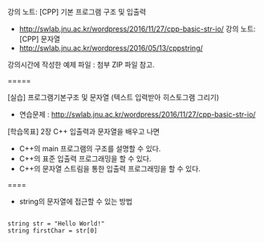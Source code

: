 
강의 노트: [CPP] 기본 프로그램 구조 및 입출력 
   - http://swlab.jnu.ac.kr/wordpress/2016/11/27/cpp-basic-str-io/
 강의 노트: [CPP] 문자열
   - http://swlab.jnu.ac.kr/wordpress/2016/05/13/cppstring/

 강의시간에 작성한 예제 파일 : 첨부 ZIP 파일 참고.


=====

[실습] 프로그램기본구조 및 문자열 (텍스트 입력받아 히스토그램 그리기)
 - 연습문제 : http://swlab.jnu.ac.kr/wordpress/2016/11/27/cpp-basic-str-io/

[학습목표] 2장 C++ 입출력과 문자열을 배우고 나면 

 - C++의 main 프로그램의 구조를 설명할 수 있다. 
 - C++의 표준 입출력 프로그래밍을 할 수 있다.
 - C++의 문자열 스트림을 통한 입출력 프로그래밍을 할 수 있다.
 
 
====

- string의 문자열에 접근할 수 있는 방법

```

string str = "Hello World!"
string firstChar = str[0] 

```

